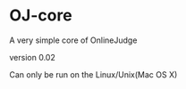 OJ-core
=======

A very simple core of OnlineJudge

version 0.02

Can only be run on the Linux/Unix(Mac OS X)
